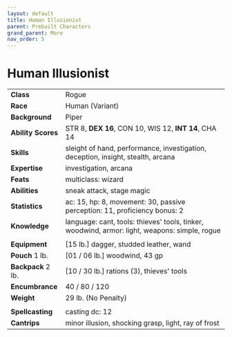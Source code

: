 ```yaml
---
layout: default
title: Human Illusionist
parent: Prebuilt Characters
grand_parent: More
nav_order: 5
---
```


# Human Illusionist

|                    |                                                                                               |
| :----------------- | :-------------------------------------------------------------------------------------------- |
| **Class**          | Rogue                                                                                         |
| **Race**           | Human (Variant)                                                                               |
| **Background**     | Piper                                                                                         |
| **Ability Scores** | STR 8, **DEX 16**, CON 10, WIS 12, **INT 14**, CHA 14                                         |
| **Skills**         | sleight of hand, performance, investigation, deception, insight, stealth, arcana              |
| **Expertise**      | investigation, arcana                                                                         |
| **Feats**          | multiclass: wizard                                                                            |
| **Abilities**      | sneak attack, stage magic                                                                     |
| **Statistics**     | ac: 15, hp: 8, movement: 30, passive perception: 11, proficiency bonus: 2                     |
| **Knowledge**      | language: cant, tools: thieves' tools, tinker, woodwind, armor: light, weapons: simple, rogue |
|                    |                                                                                               |
| **Equipment**      | [15 lb.] dagger, studded leather, wand                                                         |
| **Pouch** 1 lb.    | [01 / 06 lb.] woodwind, 43 gp                                                                 |
| **Backpack** 2 lb. | [10 / 30 lb.] rations (3), thieves' tools                                                     |
| **Encumbrance**    | 40 / 80 / 120                                                                                 |
| **Weight**         | 29 lb. (No Penalty)                                                                           |
|                    |                                                                                               |
| **Spellcasting**   | casting dc: 12                                                                                |
| **Cantrips**       | minor illusion, shocking grasp, light, ray of frost                                           |
